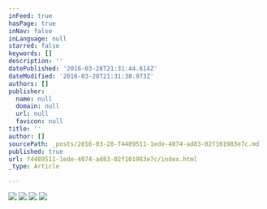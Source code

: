 ```yaml
---
inFeed: true
hasPage: true
inNav: false
inLanguage: null
starred: false
keywords: []
description: ''
datePublished: '2016-03-28T21:31:44.614Z'
dateModified: '2016-03-28T21:31:38.973Z'
authors: []
publisher:
  name: null
  domain: null
  url: null
  favicon: null
title: ''
author: []
sourcePath: _posts/2016-03-28-f4489511-1ede-4074-ad83-02f101983e7c.md
published: true
url: f4489511-1ede-4074-ad83-02f101983e7c/index.html
_type: Article

---
```

![](https://the-grid-user-content.s3-us-west-2.amazonaws.com/a1ff91c7-8551-435d-8204-40ec7ad14141.jpg)
![](https://the-grid-user-content.s3-us-west-2.amazonaws.com/6290fe47-1823-4d4c-bce4-50429a9e8655.jpg)
![](https://the-grid-user-content.s3-us-west-2.amazonaws.com/1b1a3389-752e-43fa-b53f-6bc2640e0051.jpg)
![](https://the-grid-user-content.s3-us-west-2.amazonaws.com/d35758e5-21d9-4bd0-a512-bca7526adce9.jpg)